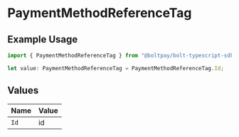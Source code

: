 # PaymentMethodReferenceTag

## Example Usage

```typescript
import { PaymentMethodReferenceTag } from "@boltpay/bolt-typescript-sdk/models/components";

let value: PaymentMethodReferenceTag = PaymentMethodReferenceTag.Id;
```

## Values

| Name  | Value |
| ----- | ----- |
| `Id`  | id    |
